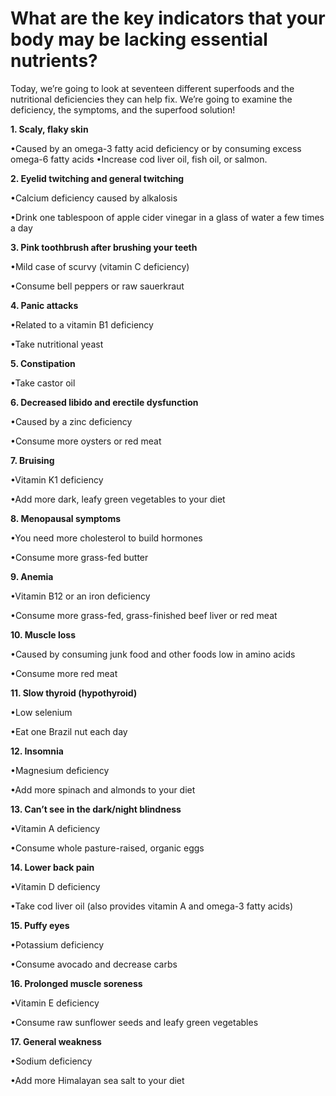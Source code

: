 # What are the key indicators that your body may be lacking essential nutrients?

Today, we’re going to look at seventeen different superfoods and the nutritional deficiencies they can help fix. We’re going to examine the deficiency, the symptoms, and the superfood solution!

**1\. Scaly, flaky skin**

•Caused by an omega-3 fatty acid deficiency or by consuming excess omega-6 fatty acids •Increase cod liver oil, fish oil, or salmon.

**2\. Eyelid twitching and general twitching**

•Calcium deficiency caused by alkalosis

•Drink one tablespoon of apple cider vinegar in a glass of water a few times a day

**3\. Pink toothbrush after brushing your teeth**

•Mild case of scurvy (vitamin C deficiency)

•Consume bell peppers or raw sauerkraut

**4\. Panic attacks**

•Related to a vitamin B1 deficiency

•Take nutritional yeast

**5\. Constipation**

•Take castor oil

**6\. Decreased libido and erectile dysfunction**

•Caused by a zinc deficiency

•Consume more oysters or red meat

**7\. Bruising**

•Vitamin K1 deficiency

•Add more dark, leafy green vegetables to your diet

**8\. Menopausal symptoms**

•You need more cholesterol to build hormones

•Consume more grass-fed butter

**9\. Anemia**

•Vitamin B12 or an iron deficiency

•Consume more grass-fed, grass-finished beef liver or red meat

**10\. Muscle loss**

•Caused by consuming junk food and other foods low in amino acids

•Consume more red meat

**11\. Slow thyroid (hypothyroid)**

•Low selenium

•Eat one Brazil nut each day

**12\. Insomnia**

•Magnesium deficiency

•Add more spinach and almonds to your diet

**13\. Can’t see in the dark/night blindness**

•Vitamin A deficiency

•Consume whole pasture-raised, organic eggs

**14\. Lower back pain**

•Vitamin D deficiency

•Take cod liver oil (also provides vitamin A and omega-3 fatty acids)

**15\. Puffy eyes**

•Potassium deficiency

•Consume avocado and decrease carbs

**16\. Prolonged muscle soreness**

•Vitamin E deficiency

•Consume raw sunflower seeds and leafy green vegetables

**17\. General weakness**

•Sodium deficiency

•Add more Himalayan sea salt to your diet